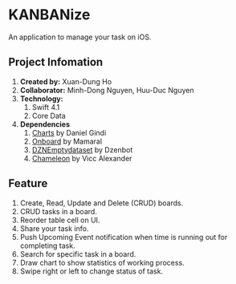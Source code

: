 # KANBANize

An application to manage your task on iOS.

## Project Infomation

1. **Created by:** Xuan-Dung Ho
2. **Collaborator:** Minh-Dong Nguyen, Huu-Duc Nguyen
3. **Technology:**
    1. Swift 4.1
    2. Core Data
4. **Dependencies**
    1. [Charts](https://github.com/danielgindi/Charts) by Daniel Gindi
    2. [Onboard](https://github.com/mamaral/Onboard) by Mamaral
    3. [DZNEmptydataset](https://github.com/dzenbot/DZNEmptyDataSet) by Dzenbot
    4. [Chameleon](https://github.com/viccalexander/Chameleon) by Vicc Alexander

## Feature

1. Create, Read, Update and Delete (CRUD) boards.
2. CRUD tasks in a board.
3. Reorder table cell on UI.
4. Share your task info.
5. Push Upcoming Event notification when time is running out for completing task.
6. Search for specific task in a board.
7. Draw chart to show statistics of working process.
8. Swipe right or left to change status of task.
